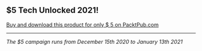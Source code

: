 ## $5 Tech Unlocked 2021!
[Buy and download this product for only $ 5 on PacktPub.com](https://www.packtpub.com/)
___________
*The $5 campaign     runs from December 15th 2020 to January 13th 2021*


